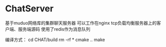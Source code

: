 # ChatServer
基于muduo网络库的集群聊天服务器
可以工作在nginx tcp负载均衡服务器上的客户端、服务端源码
使用了redis作为消息队列

编译方式：
cd CHAT/build
rm -rf *
cmake ..
make
